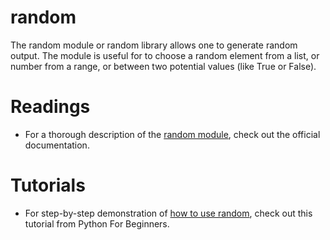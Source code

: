 # random

The random module or random library allows one to generate random output. The module is useful for to choose a random element from a list, or number from a range, or between two potential values (like True or False). 

# Readings

- For a thorough description of the [random module](https://docs.python.org/3/library/random.html), check out the official documentation.

# Tutorials

- For step-by-step demonstration of [how to use random](https://www.pythonforbeginners.com/random/how-to-use-the-random-module-in-python), check out this tutorial from Python For Beginners. 

